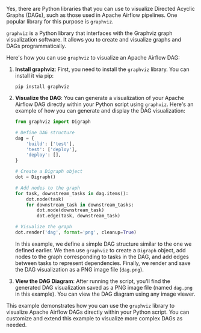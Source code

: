 Yes, there are Python libraries that you can use to visualize Directed Acyclic Graphs (DAGs), such as those used in Apache Airflow pipelines. One popular library for this purpose is `graphviz`.

`graphviz` is a Python library that interfaces with the Graphviz graph visualization software. It allows you to create and visualize graphs and DAGs programmatically.

Here's how you can use `graphviz` to visualize an Apache Airflow DAG:

1. **Install graphviz**:
   First, you need to install the `graphviz` library. You can install it via pip:
   ```
   pip install graphviz
   ```

2. **Visualize the DAG**:
   You can generate a visualization of your Apache Airflow DAG directly within your Python script using `graphviz`. Here's an example of how you can generate and display the DAG visualization:

   ```python
   from graphviz import Digraph

   # Define DAG structure
   dag = {
       'build': ['test'],
       'test': ['deploy'],
       'deploy': [],
   }

   # Create a Digraph object
   dot = Digraph()

   # Add nodes to the graph
   for task, downstream_tasks in dag.items():
       dot.node(task)
       for downstream_task in downstream_tasks:
           dot.node(downstream_task)
           dot.edge(task, downstream_task)

   # Visualize the graph
   dot.render('dag', format='png', cleanup=True)
   ```

   In this example, we define a simple DAG structure similar to the one we defined earlier. We then use `graphviz` to create a `Digraph` object, add nodes to the graph corresponding to tasks in the DAG, and add edges between tasks to represent dependencies. Finally, we render and save the DAG visualization as a PNG image file (`dag.png`).

3. **View the DAG Diagram**:
   After running the script, you'll find the generated DAG visualization saved as a PNG image file (named `dag.png` in this example). You can view the DAG diagram using any image viewer.

This example demonstrates how you can use the `graphviz` library to visualize Apache Airflow DAGs directly within your Python script. You can customize and extend this example to visualize more complex DAGs as needed.
